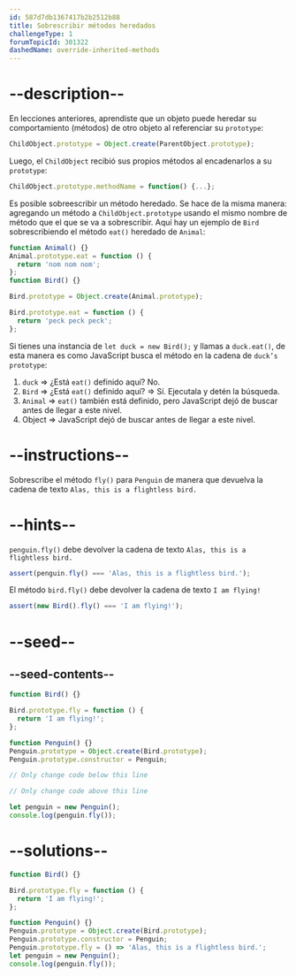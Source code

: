 ```yaml
---
id: 587d7db1367417b2b2512b88
title: Sobrescribir métodos heredados
challengeType: 1
forumTopicId: 301322
dashedName: override-inherited-methods
---
```


# --description--

En lecciones anteriores, aprendiste que un objeto puede heredar su comportamiento (métodos) de otro objeto al referenciar su `prototype`:

```js
ChildObject.prototype = Object.create(ParentObject.prototype);
```

Luego, el `ChildObject` recibió sus propios métodos al encadenarlos a su `prototype`:

```js
ChildObject.prototype.methodName = function() {...};
```

Es posible sobreescribir un método heredado. Se hace de la misma manera: agregando un método a `ChildObject.prototype` usando el mismo nombre de método que el que se va a sobrescribir. Aquí hay un ejemplo de `Bird` sobrescribiendo el método `eat()` heredado de `Animal`:

```js
function Animal() {}
Animal.prototype.eat = function () {
  return 'nom nom nom';
};
function Bird() {}

Bird.prototype = Object.create(Animal.prototype);

Bird.prototype.eat = function () {
  return 'peck peck peck';
};
```

Si tienes una instancia de `let duck = new Bird();` y llamas a `duck.eat()`, de esta manera es como JavaScript busca el método en la cadena de `duck’s` `prototype`:

1.  `duck` => ¿Está `eat()` definido aquí? No.
2.  `Bird` => ¿Está `eat()` definido aquí? => Sí. Ejecutala y detén la búsqueda.
3.  `Animal` => `eat()` también está definido, pero JavaScript dejó de buscar antes de llegar a este nivel.
4.  Object => JavaScript dejó de buscar antes de llegar a este nivel.

# --instructions--

Sobrescribe el método `fly()` para `Penguin` de manera que devuelva la cadena de texto `Alas, this is a flightless bird.`

# --hints--

`penguin.fly()` debe devolver la cadena de texto `Alas, this is a flightless bird.`

```js
assert(penguin.fly() === 'Alas, this is a flightless bird.');
```

El método `bird.fly()` debe devolver la cadena de texto `I am flying!`

```js
assert(new Bird().fly() === 'I am flying!');
```

# --seed--

## --seed-contents--

```js
function Bird() {}

Bird.prototype.fly = function () {
  return 'I am flying!';
};

function Penguin() {}
Penguin.prototype = Object.create(Bird.prototype);
Penguin.prototype.constructor = Penguin;

// Only change code below this line

// Only change code above this line

let penguin = new Penguin();
console.log(penguin.fly());
```

# --solutions--

```js
function Bird() {}

Bird.prototype.fly = function () {
  return 'I am flying!';
};

function Penguin() {}
Penguin.prototype = Object.create(Bird.prototype);
Penguin.prototype.constructor = Penguin;
Penguin.prototype.fly = () => 'Alas, this is a flightless bird.';
let penguin = new Penguin();
console.log(penguin.fly());
```
